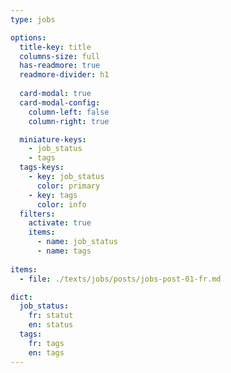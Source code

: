 ```yaml
---
type: jobs

options:
  title-key: title
  columns-size: full
  has-readmore: true
  readmore-divider: h1
  
  card-modal: true
  card-modal-config:
    column-left: false
    column-right: true

  miniature-keys: 
    - job_status
    - tags
  tags-keys: 
    - key: job_status
      color: primary
    - key: tags
      color: info
  filters: 
    activate: true
    items: 
      - name: job_status
      - name: tags
    
items:
  - file: ./texts/jobs/posts/jobs-post-01-fr.md

dict:
  job_status: 
    fr: statut
    en: status
  tags:
    fr: tags
    en: tags
---
```

